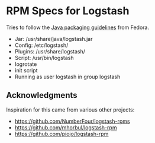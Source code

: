 RPM Specs for Logstash
======================

Tries to follow the [Java packaging guidelines](https://fedoraproject.org/wiki/Packaging:Java) from Fedora.

* Jar: /usr/share/java/logstash.jar
* Config: /etc/logstash/
* Plugins: /usr/share/logstash/
* Script: /usr/bin/logstash
* logrotate
* init script
* Running as user logstash in group logstash

Acknowledgments
---------------

Inspiration for this came from various other projects:
* https://github.com/NumberFour/logstash-rpms
* https://github.com/mhorbul/logstash-rpm
* https://github.com/piojo/logstash-rpm
